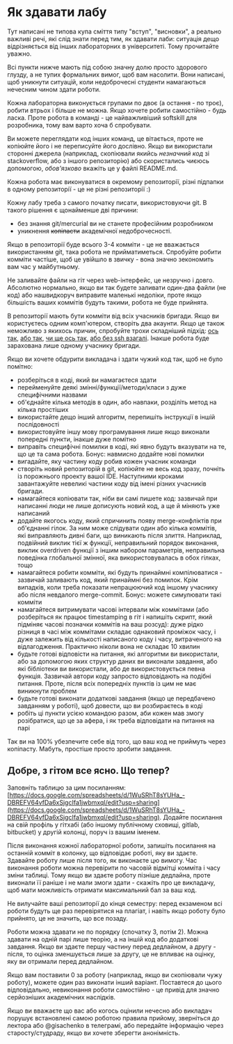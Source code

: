 # Як здавати лабу

Тут написані не типова купа сміття типу "вступ", "висновки", а реально важливі речі, які слід знати перед тим, як здавати лаби: ситуація дещо відрізняється від інших лабораторних в університеті. Тому прочитайте уважно.

Всі пункти нижче мають під собою значну долю просто здорового глузду, а не тупих формальних вимог, щоб вам насолити. Вони написані, щоб уникнути ситуацій, коли недоброчесні студенти намагаються нечесним чином здати роботи.

Кожна лабораторна виконується групами по двоє (а остання - по троє), робити втрьох і більше не можна. Якщо хочете робити самостійно - будь ласка. Проте робота в команді - це найважливіший softskill для розробника, тому вам варто хоча б спробувати.

Ви можете переглядати код інших команд, це вітається, проте не копіюйте його і не переписуйте його дослівно. Якщо ви використали сторонні джерела (наприклад, скопіювали якийсь *незначний код* зі stackoverflow, або з іншого репозиторію) або скористались чиєюсь допомогою, *обов'язково* вкажіть це у файлі README.md.

Кожна робота має виконуватися в окремому репозиторії, різні підпапки в одному репозиторії - це не різні репозиторії :)

Кожну лабу треба з самого початку писати, використовуючи git. В такого рішення є щонайменше дві причини:

* без знання git/mercurial ви не станете професійним розробником
* уникнення ~~копіпасти~~ академічної недоброчесності.

Якщо в репозиторії буде всього 3-4 комміти - це не вважається використанням git, така робота не прийматиметься. Спробуйте робити комміти частіше, щоб це увійшло в звичку - вона значно зекономить вам час у майбутньому.

Не заливайте файли на гіт через web-інтерфейс, це незручно і довго. Абсолютно нормально, якщо ви так будете заливати один-два файли (не код) або нашвидкоруч виправите маленькі недоліки, проте якщо більшість ваших коммітів будуть такими, робота не буде прийнята.

В репозиторії мають бути комміти від всіх учасників бригади. Якщо ви користуєтесь одним комп'ютером, створіть два акаунти. Якщо це також неможливо з якихось причин, спробуйте трохи складніший підхід: [ось так](https://medium.com/@therajanmaurya/git-push-pull-with-two-different-account-and-two-different-user-on-same-machine-a85f9ee7ec61), [або так](https://medium.com/@pinglinh/how-to-have-2-github-accounts-on-one-machine-windows-69b5b4c5b14e), [чи ще ось так](https://gist.github.com/jexchan/2351996), [або без ssh взагалі](https://www.levelprime.com/en/git/multiple-github-accounts-on-same-machine-windows-os-without-using-ssh-keys/?cookie-state-change=1581953573222). Інакше робота буде зарахована лише одному учаснику бригади.

Якщо ви хочете обдурити викладача і здати чужий код так, щоб не було помітно:

* розберіться в коді, який ви намагаєтеся здати
* перейменуйте деякі змінні/функції/методи/класи з дуже специфічними назвами
* об'єднайте кілька методів в один, або навпаки, розділіть метод на кілька простіших
* використайте дещо інший алгоритм, перепишіть інструкції в іншій послідовності
* використовуйте іншу мову програмування лише якщо виконали попередні пункти, інакше дуже помітно
* виправіть специфічні помилки в коді, які явно будуть вказувати на те, що це та сама робота. Бонус: навмисно додайте нові помилки
* вигадайте, яку частину коду робив кожен учасник команди
* створіть новий репозиторій в git, копіюйте не весь код зразу, почніть із порожнього проекту вашої IDE. Наступними кроками завантажуйте невеликі частини коду від імені різних учасників бригади.
* намагайтеся копіювати так, ніби ви самі пишете код: зазвичай при написанні люди не лише дописують новий код, а ще й міняють уже написаний
* додайте якогось коду, який спричинить появу merge-конфліктів при об'єднанні гілок. За ним може слідувати один або кілька коммітів, які виправляють дивні баги, що виникають після злиття. Наприклад, подвійний виклик тієї ж функції, неправильний порядок виконання, виклик overdriven функції з іншим набором параметрів, неправильна поведінка глобальної змінної, яка використовувалась в обох гілках, тощо
* намагайтеся робити комміти, які будуть принаймні компілюватися - зазвичай заливають код, який принаймні без помилок. Крім випадків, коли треба показати непрацюючий код іншому учаснику або після невдалого merge-commit. Бонус: можете симулювати такі комміти 
* намагайтеся витримувати часові інтервали між коммітами (або розберіться як працює timestamping в гіт і напишіть скрипт, який підміняє часові позначки коммітів на ваш розсуд): дуже рідко різниця в часі між коммітами складає однаковий проміжок часу, і дуже залежить від кількості написаного коду і часу, витраченого на відлагодження. Практично ніколи вона не складає 10 хвилин
* будьте готові відповісти на питання, які алгоритми ви використали, або за допомогою яких структур даних ви виконали завдання, або які бібліотеки ви використали, або де використовується певна функція. Зазвичай автори коду запросто відповідають на подібні питання. Проте, після всіх попередніх пунктів із цим не має виникнути проблем
* будьте готові виконати додаткові завдання (якщо це передбачено завданням у роботі), щоб довести, що ви розбираєтесь в коді
* робіть ці пункти усією командою разом, аби кожен мав змогу розібратися, що це за афера, і як треба відповідати на питання на парі

Так ви на 100% убезпечите себе від того, що ваш код не приймуть через копіпасту. Мабуть, простіше просто зробити завдання.

## Добре, з гітом все ясно. Що тепер?

Заповніть таблицю за цим посиланням: [https://docs.google.com/spreadsheets/d/1WuSRhT8sYUHa_-DBREFV64vfDa6xSjgcIfa1jwbmxqI/edit?usp=sharing](https://docs.google.com/spreadsheets/d/1WuSRhT8sYUHa_-DBREFV64vfDa6xSjgcIfa1jwbmxqI/edit?usp=sharing). Додайте посилання на свій профіль у гітхабі (або іншому публічному сховищі, gitlab, bitbucket) у другій колонці, поруч із вашим іменем.

Після виконання кожної лабораторної роботи, запишіть посилання на останній комміт в колонку, що відповідає роботі, яку ви здаєте. Здавайте роботу лише після того, як виконаєте цю вимогу. Час виконання роботи можна перевірити по часовій відмітці комміта і часу зміни таблиці. Тому якщо ви здаєте роботу пізніше дедлайна, проте виконали її раніше і не мали змоги здати - скажіть про це викладачу, щоб мати можливість отримати максимальний бал за ваш код.

Не вилучайте ваші репозиторії до кінця семестру: перед екзаменом всі роботи будуть ще раз перевірятися на плагіат, і навіть якщо роботу було прийнято, це не значить, що все позаду.

Роботи можна здавати не по порядку (спочатку 3, потім 2). Можна здавати на одній парі лише теорію, а на іншій код або додаткові завдання. Якщо ви здаєте першу частину перед дедлайном, а другу - після, то оцінка зменшується лише за другу, це не впливає на оцінку, яку ви отримали перед дедлайном.

Якщо вам поставили 0 за роботу (наприклад, якщо ви скопіювали чужу роботу), можете один раз виконати інший варіант. Поставтеся до цього відповідально, невиконання роботи самостійно - це привід для значно серйозніших академічних наслідків.

Якщо ви вважаєте що вас або когось оцінили нечесно або викладач порушує встановлені самою роботою правила прийому, зверніться до лектора або @gisachenko в телеграмі, або передайте інформацію через старосту/студраду, якщо ви хочете зберегти анонімність.

